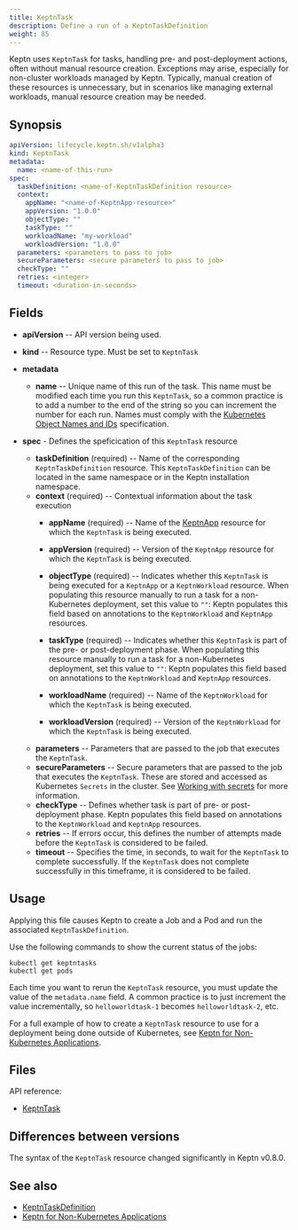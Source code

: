 ```yaml
---
title: KeptnTask
description: Define a run of a KeptnTaskDefinition
weight: 85
---
```


Keptn uses `KeptnTask` for tasks, handling pre- and post-deployment actions,
often without manual resource creation. Exceptions may arise, especially for
non-cluster workloads managed by Keptn. Typically, manual creation of these
resources is unnecessary, but in scenarios like managing external workloads,
manual resource creation may be needed.

## Synopsis

```yaml
apiVersion: lifecycle.keptn.sh/v1alpha3
kind: KeptnTask
metadata:
  name: <name-of-this-run>
spec:
  taskDefinition: <name-of-KeptnTaskDefinition resource>
  context:
    appName: "<name-of-KeptnApp-resource>"
    appVersion: "1.0.0"
    objectType: ""
    taskType: ""
    workloadName: "my-workload"
    workloadVersion: "1.0.0"
  parameters: <parameters to pass to job>
  secureParameters: <secure parameters to pass to job>
  checkType: ""
  retries: <integer>
  timeout: <duration-in-seconds>
```

## Fields

* **apiVersion** -- API version being used.

* **kind** -- Resource type.
  Must be set to `KeptnTask`

* **metadata**
  * **name** -- Unique name of this run of the task.
    This name must be modified each time you run this `KeptnTask`,
    so a common practice is to add a number to the end of the string
    so you can increment the number for each run.
    Names must comply with the
    [Kubernetes Object Names and IDs](https://kubernetes.io/docs/concepts/overview/working-with-objects/names/#dns-subdomain-names)
    specification.
* **spec** - Defines the speficication of this `KeptnTask` resource
  * **taskDefinition** (required) -- Name of the corresponding `KeptnTaskDefinition` resource.
    This `KeptnTaskDefinition` can be located in the same namespace
    or in the Keptn installation namespace.
  * **context** (required) -- Contextual information about the task execution
    * **appName** (required) -- Name of the
      [KeptnApp](../yaml-crd-ref/app.md) resource
      for which the `KeptnTask` is being executed.
    * **appVersion** (required) -- Version of the `KeptnApp` resource
      for which the `KeptnTask` is being executed.

    * **objectType** (required) -- Indicates whether this `KeptnTask`
      is being executed for a `KeptnApp` or a `KeptnWorkload` resource.
      When populating this resource manually
      to run a task for a non-Kubernetes deployment,
      set this value to `""`:
      Keptn populates this field based on annotations
      to the `KeptnWorkload` and `KeptnApp` resources.

    * **taskType** (required) -- Indicates whether this `KeptnTask`
      is part of the pre- or post-deployment phase.
      When populating this resource manually
      to run a task for a non-Kubernetes deployment,
      set this value to `""`:
      Keptn populates this field based on annotations
      to the `KeptnWorkload` and `KeptnApp` resources.

    * **workloadName** (required) -- Name of the `KeptnWorkload`
      for which the `KeptnTask` is being executed.
    * **workloadVersion** (required) -- Version of the `KeptnWorkload`
      for which the `KeptnTask` is being executed.
  * **parameters** -- Parameters that are passed to the job
    that executes the `KeptnTask`.
  * **secureParameters** -- Secure parameters that are passed
    to the job that executes the `KeptnTask`.
    These are stored and accessed as Kubernetes `Secrets` in the cluster.
    See [Working with secrets](../implementing/tasks.md#working-with-secrets)
    for more information.
  * **checkType** -- Defines whether task is part of pre- or post-deployment phase.
    Keptn populates this field based on annotations
    to the `KeptnWorkload` and `KeptnApp` resources.
  * **retries** -- If errors occur,
    this defines the number of attempts made
    before the `KeptnTask` is considered to be failed.
  * **timeout** -- Specifies the time, in seconds,
    to wait for the `KeptnTask` to complete successfully.
    If the `KeptnTask` does not complete successfully in this timeframe,
    it is considered to be failed.

## Usage

Applying this file causes Keptn to create a Job and a Pod
and run the associated `KeptnTaskDefinition`.

Use the following commands to show the current status of the jobs:

```shell
kubectl get keptntasks
kubectl get pods
```

Each time you want to rerun the `KeptnTask` resource,
you must update the value of the `metadata.name` field.
A common practice is to just increment the value incrementally,
so `helloworldtask-1` becomes `helloworldtask-2`, etc.

For a full example of how to create a `KeptnTask` resource
to use for a deployment being done outside of Kubernetes, see
[Keptn for Non-Kubernetes Applications](../implementing/tasks-non-k8s-apps.md).

## Files

API reference:

* [KeptnTask](../crd-ref/lifecycle/v1alpha3/_index.md#keptntask)

## Differences between versions

The syntax of the `KeptnTask` resource changed significantly
in Keptn v0.8.0.

## See also

* [KeptnTaskDefinition](taskdefinition.md)
* [Keptn for Non-Kubernetes Applications](../implementing/tasks-non-k8s-apps.md)
